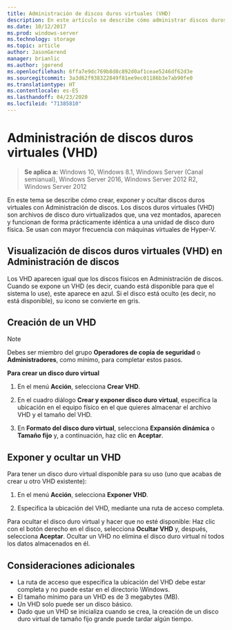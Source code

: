 ```yaml
---
title: Administración de discos duros virtuales (VHD)
description: En este artículo se describe cómo administrar discos duros virtuales
ms.date: 10/12/2017
ms.prod: windows-server
ms.technology: storage
ms.topic: article
author: JasonGerend
manager: brianlic
ms.author: jgerend
ms.openlocfilehash: 6ffa7e9dc769b8d8c892d0af1ceae5246df62d3e
ms.sourcegitcommit: 3a3d62f938322849f81ee9ec01186b3e7ab90fe0
ms.translationtype: HT
ms.contentlocale: es-ES
ms.lasthandoff: 04/23/2020
ms.locfileid: "71385810"
---
```

# <a name="manage-virtual-hard-disks-vhd"></a>Administración de discos duros virtuales (VHD)

> **Se aplica a:** Windows 10, Windows 8.1, Windows Server (Canal semianual), Windows Server 2016, Windows Server 2012 R2, Windows Server 2012

En este tema se describe cómo crear, exponer y ocultar discos duros virtuales con Administración de discos. Los discos duros virtuales (VHD) son archivos de disco duro virtualizados que, una vez montados, aparecen y funcionan de forma prácticamente idéntica a una unidad de disco duro física. Se usan con mayor frecuencia con máquinas virtuales de Hyper-V. 

## <a name="viewing-vhds-in-disk-management"></a>Visualización de discos duros virtuales (VHD) en Administración de discos

Los VHD aparecen igual que los discos físicos en Administración de discos. Cuando se expone un VHD (es decir, cuando está disponible para que el sistema lo use), este aparece en azul. Si el disco está oculto (es decir, no está disponible), su icono se convierte en gris.

## <a name="creating-a-vhd"></a>Creación de un VHD

> [!NOTE]
> Debes ser miembro del grupo **Operadores de copia de seguridad** o **Administradores**, como mínimo, para completar estos pasos.

**Para crear un disco duro virtual**

1.  En el menú **Acción**, selecciona **Crear VHD**.

2.  En el cuadro diálogo **Crear y exponer disco duro virtual**, especifica la ubicación en el equipo físico en el que quieres almacenar el archivo VHD y el tamaño del VHD.

3.  En **Formato del disco duro virtual**, selecciona **Expansión dinámica** o **Tamaño fijo** y, a continuación, haz clic en **Aceptar**.

## <a name="attaching-and-detaching-a-vhd"></a>Exponer y ocultar un VHD

Para tener un disco duro virtual disponible para su uso (uno que acabas de crear u otro VHD existente): 

1. En el menú **Acción**, selecciona **Exponer VHD**.

2. Especifica la ubicación del VHD, mediante una ruta de acceso completa.

Para ocultar el disco duro virtual y hacer que no esté disponible: Haz clic con el botón derecho en el disco, selecciona **Ocultar VHD** y, después, selecciona **Aceptar**. Ocultar un VHD no elimina el disco duro virtual ni todos los datos almacenados en él.

## <a name="additional-considerations"></a>Consideraciones adicionales

-   La ruta de acceso que especifica la ubicación del VHD debe estar completa y no puede estar en el directorio \\Windows.
-   El tamaño mínimo para un VHD es de 3 megabytes (MB).
-   Un VHD solo puede ser un disco básico.
-   Dado que un VHD se inicializa cuando se crea, la creación de un disco duro virtual de tamaño fijo grande puede tardar algún tiempo.
